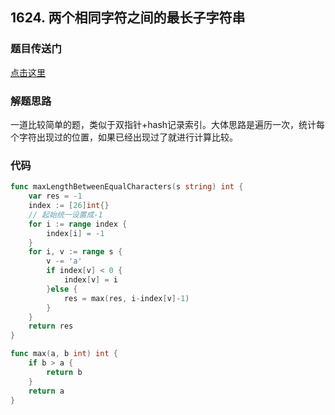 ## 1624. 两个相同字符之间的最长子字符串

### 题目传送门

[点击这里](https://leetcode.cn/problems/largest-substring-between-two-equal-characters/)

### 解题思路

一道比较简单的题，类似于双指针+hash记录索引。大体思路是遍历一次，统计每个字符出现过的位置，如果已经出现过了就进行计算比较。

### 代码

```go
func maxLengthBetweenEqualCharacters(s string) int {
    var res = -1
    index := [26]int{}
    // 起始统一设置成-1
    for i := range index {
        index[i] = -1
    }
    for i, v := range s {
        v -= 'a'
        if index[v] < 0 {
            index[v] = i
        }else {
            res = max(res, i-index[v]-1)
        }
    }
    return res
}

func max(a, b int) int {
    if b > a {
        return b
    }
    return a
}


```